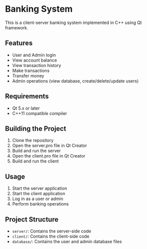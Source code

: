 # Banking System

This is a client-server banking system implemented in C++ using Qt framework.

## Features

- User and Admin login
- View account balance
- View transaction history
- Make transactions
- Transfer money
- Admin operations (view database, create/delete/update users)

## Requirements

- Qt 5.x or later
- C++11 compatible compiler

## Building the Project

1. Clone the repository
2. Open the server.pro file in Qt Creator
3. Build and run the server
4. Open the client.pro file in Qt Creator
5. Build and run the client

## Usage

1. Start the server application
2. Start the client application
3. Log in as a user or admin
4. Perform banking operations

## Project Structure

- `server/`: Contains the server-side code
- `client/`: Contains the client-side code
- `database/`: Contains the user and admin database files
